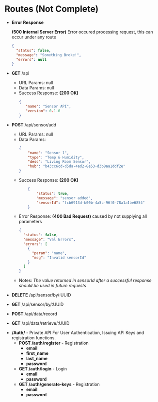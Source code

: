 
# Routes (Not Complete)
- **Error Response**
    
    **(500 Internal Server Error)** Error occured processing request, 
    this can occur under any route
    ```json
    {
      "status": false,
      "message": "Something Broke!",
      "errors": null
    }
    ```
- **GET** /api
    - URL Params: null
    - Data Params: null
    - Success Response: **(200 OK)**
       ```json
       {
          "name": "Sensor API", 
          "version": 0.1.0
       }
       ```
- **POST** /api/sensor/add
    - URL Params: null
    - Data Params: 
        ```json
        {
        	"name": "Sensor 1",
        	"type": "Temp & Humidity",
        	"desc": "Living Room Sensor",
        	"hub": "b43cc6cd-d5da-4ad2-8e53-d3b8aa1ddf2e"
        }
        ```
    - Success Response: **(200 OK)**
        ```json
            {
                "status": true,
                "message": "sensor added",
                "sensorId": "fcb6913d-b00b-4a5c-96f0-78a1a1be6854"
            }
        ```
    - Error Response:
        **(400 Bad Request)** caused by not supplying all parameters
        ```json
        {
          "status": false,
          "message": "Val Errors",
          "errors": [
            {
              "param": "name",
              "msg": "Invalid sensorId"
            }
          ]
        }
        ```
    - Notes: *The value returned in sensorId after a successful response should
    be used in future requests*
       
- **DELETE** /api/sensor/by/:UUID
- **GET** /api/sensor/by/:UUID

- **POST** /api/data/record
- **GET** /api/data/retrieve/:UUID
	   
* **/Auth/** - Private API For User Authentication, Issuing API Keys and registration functions.
   * **POST /auth/register** - Registration
       * **email**
	   * **first_name**
	   * **last_name**
	   * **password**
   * **GET /auth/login** - Login
       * **email**
	   * **password**
   * **GET /auth/generate-keys** - Registration
       * **email**
	   * **password**